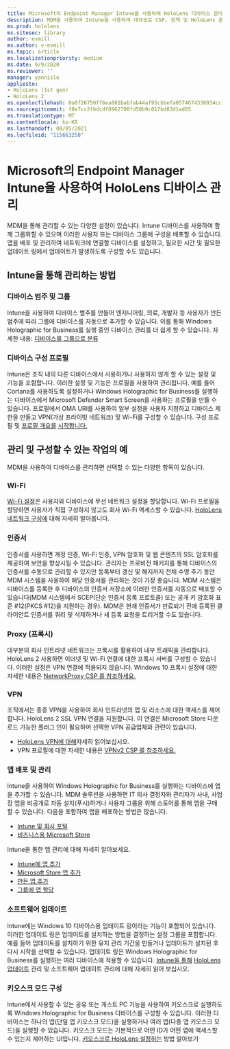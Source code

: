 ```yaml
---
title: Microsoft의 Endpoint Manager Intune을 사용하여 HoloLens 디바이스 관리
description: MDM을 사용하여 Intune을 사용하여 대규모로 CSP, 정책 및 HoloLens 혼합 현실 디바이스를 관리하는 방법을 알아봅니다.
ms.prod: hololens
ms.sitesec: library
author: evmill
ms.author: v-evmill
ms.topic: article
ms.localizationpriority: medium
ms.date: 9/9/2020
ms.reviewer: ''
manager: yannisle
appliesto:
- HoloLens (1st gen)
- HoloLens 2
ms.openlocfilehash: 0a0f26750ff6ea881babfab44af95cbbefa0574674336934ccf1443df1701a96
ms.sourcegitcommit: f8e7cc2fbdcdf8962700fd50b9c017bd83d1ad65
ms.translationtype: MT
ms.contentlocale: ko-KR
ms.lasthandoff: 08/05/2021
ms.locfileid: "115663258"
---
```

# <a name="using-microsofts-endpoint-manager-intune-to-manage-hololens-devices"></a>Microsoft의 Endpoint Manager Intune을 사용하여 HoloLens 디바이스 관리

MDM을 통해 관리할 수 있는 다양한 설정이 있습니다. Intune 디바이스를 사용하여 함께 그룹화할 수 있으며 이러한 사용자 또는 디바이스 그룹에 구성을 배포할 수 있습니다. 앱을 배포 및 관리하여 네트워크에 연결할 디바이스를 설정하고, 필요한 시간 및 필요한 업데이트 링에서 업데이트가 발생하도록 구성할 수도 있습니다. 

## <a name="how-to-manage-via-intune"></a>Intune을 통해 관리하는 방법

### <a name="device-categories-and-groups"></a>디바이스 범주 및 그룹
Intune을 사용하여 디바이스 범주를 만들어 엔지니어링, 의료, 개발자 등 사용자가 만든 범주에 따라 그룹에 디바이스를 자동으로 추가할 수 있습니다. 이를 통해 Windows Holographic for Business를 실행 중인 디바이스 관리를 더 쉽게 할 수 있습니다.
자세한 내용: [디바이스를 그룹으로 분류](/mem/intune/enrollment/device-group-mapping)

### <a name="device-configuration-profiles"></a>디바이스 구성 프로필
Intune은 조직 내의 다른 디바이스에서 사용하거나 사용하지 않게 할 수 있는 설정 및 기능을 포함합니다. 이러한 설정 및 기능은 프로필을 사용하여 관리됩니다. 예를 들어 Cortana를 사용하도록 설정하거나 Windows Holographic for Business를 실행하는 디바이스에서 Microsoft Defender Smart Screen을 사용하는 프로필을 만들 수 있습니다.
프로필에서 OMA URI를 사용하여 일부 설정을 사용자 지정하고 디바이스 제한을 만들고 VPN(가상 프라이빗 네트워크) 및 Wi-Fi를 구성할 수 있습니다.
구성 프로필 및 [프로필 개요를](/mem/intune/configuration/device-profile-create) [시작합니다.](/mem/intune/configuration/device-profiles)

## <a name="examples-of-what-can-be-managed-and-configured"></a>관리 및 구성할 수 있는 작업의 예

MDM을 사용하여 디바이스를 관리하면 선택할 수 있는 다양한 항목이 있습니다. 

### <a name="wi-fi"></a>Wi-Fi
[Wi-Fi 설정](/mem/intune/configuration/wi-fi-settings-configure)은 사용자와 디바이스에 무선 네트워크 설정을 할당합니다. Wi-Fi 프로필을 할당하면 사용자가 직접 구성하지 않고도 회사 Wi-Fi 액세스할 수 있습니다.
[HoloLens 네트워크 구성에](hololens-commercial-infrastructure.md) 대해 자세히 알아봅니다.

### <a name="certificates"></a>인증서
인증서를 사용하면 계정 인증, Wi-Fi 인증, VPN 암호화 및 웹 콘텐츠의 SSL 암호화를 제공하여 보안을 향상시킬 수 있습니다. 관리자는 프로비전 패키지를 통해 디바이스의 인증서를 수동으로 관리할 수 있지만 등록부터 갱신 및 해지까지 전체 수명 주기 동안 MDM 시스템을 사용하여 해당 인증서를 관리하는 것이 가장 좋습니다. MDM 시스템은 디바이스를 등록한 후 디바이스의 인증서 저장소에 이러한 인증서를 자동으로 배포할 수 있습니다(MDM 시스템에서 SCEP(단순 인증서 등록 프로토콜) 또는 공개 키 암호화 표준 #12(PKCS #12)을 지원하는 경우). MDM은 현재 인증서가 만료되기 전에 등록된 클라이언트 인증서를 쿼리 및 삭제하거나 새 등록 요청을 트리거할 수도 있습니다. 

### <a name="proxy"></a>Proxy (프록시)
대부분의 회사 인트라넷 네트워크는 프록시를 활용하여 내부 트래픽을 관리합니다. HoloLens 2 사용하면 이더넷 및 Wi-Fi 연결에 대한 프록시 서버를 구성할 수 있습니다. 이러한 설정은 VPN 연결에 적용되지 않습니다. Windows 10 프록시 설정에 대한 자세한 내용은 [NetworkProxy CSP 를 참조하세요.](/windows/client-management/mdm/networkproxy-csp)

### <a name="vpn"></a>VPN
조직에서는 종종 VPN을 사용하여 회사 인트라넷의 앱 및 리소스에 대한 액세스를 제어합니다. HoloLens 2 SSL VPN 연결을 지원합니다. 이 연결은 Microsoft Store 다운로드 가능한 플러그 인이 필요하며 선택한 VPN 공급업체와 관련이 있습니다. 
- [HoloLens VPN에 대해](hololens-network.md#vpn)자세히 읽어보십시오.
- VPN 프로필에 대한 자세한 내용은 [VPNv2 CSP 를 참조하세요.](/windows/client-management/mdm/vpnv2-csp)

### <a name="deploy-and-manage-apps"></a>앱 배포 및 관리
Intune을 사용하여 Windows Holographic for Business를 실행하는 디바이스에 앱을 추가할 수 있습니다. MDM 솔루션을 사용하면 IT 의사 결정자와 관리자가 사내, 사업장 앱을 비공개로 자동 설치(푸시)하거나 사용자 그룹을 위해 스토어를 통해 앱을 구매할 수 있습니다. 다음을 포함하여 앱을 배포하는 방법은 많습니다.
-   [Intune 및 회사 포털]( app-deploy-intune.md)
-   [비즈니스용 Microsoft Store]( app-deploy-store-business.md)

Intune을 통한 앱 관리에 대해 자세히 알아보세요.
-   [Intune에 앱 추가](/mem/intune/apps/apps-add)
-   [Microsoft Store 앱 추가](/mem/intune/apps/store-apps-windows)
-   [만든 앱 추가](/mem/intune/apps/lob-apps-windows)
- [그룹에 앱 할당](/mem/intune/apps/apps-deploy)

### <a name="software-updates"></a>소프트웨어 업데이트
Intune에는 Windows 10 디바이스용 업데이트 링이라는 기능이 포함되어 있습니다. 이러한 업데이트 링은 업데이트를 설치하는 방법을 결정하는 설정 그룹을 포함합니다. 예를 들어 업데이트를 설치하기 위한 유지 관리 기간을 만들거나 업데이트가 설치된 후 다시 시작을 선택할 수 있습니다. 업데이트 링은 Windows Holographic for Business를 실행하는 여러 디바이스에 적용할 수 있습니다.
[Intune을 통해](/mem/intune/protect/windows-update-for-business-configure) [HoloLens 업데이트](hololens-updates.md) 관리 및 소프트웨어 업데이트 관리에 대해 자세히 읽어 보십시오.

### <a name="configure-kiosk-mode"></a>키오스크 모드 구성
Intune에서 사용할 수 있는 공유 또는 게스트 PC 기능을 사용하여 키오스크로 실행하도록 Windows Holographic for Business 디바이스를 구성할 수 있습니다. 이러한 디바이스는 하나의 앱(단일 앱 키오스크 모드)을 실행하거나 여러 앱(다중 앱 키오스크 모드)을 실행할 수 있습니다. 키오스크 모드는 기본적으로 어떤 ID가 어떤 앱에 액세스할 수 있는지 제어하는 UI입니다.
[키오스크로 HoloLens 설정하는]( hololens-kiosk.md) 방법 알아보기

